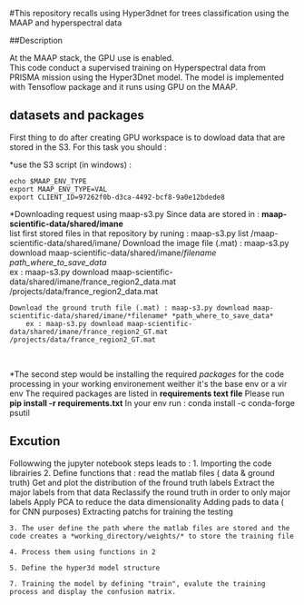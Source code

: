 
#This repository recalls using Hyper3dnet for trees classification using the MAAP  and hyperspectral data

##Description 

At the MAAP stack, the GPU use is enabled.    
This code conduct a supervised training on Hyperspectral data from PRISMA mission using the Hyper3Dnet model. 
The model is implemented with Tensoflow package and it runs using GPU on the MAAP. 


## datasets and packages 

First thing to do after creating GPU workspace is to dowload data that are stored in the S3. For this task you should : 

*use the S3 script (in windows) : 

    echo $MAAP_ENV_TYPE
	export MAAP_ENV_TYPE=VAL
	export CLIENT_ID=97262f0b-d3ca-4492-bcf8-9a0e12bdede8

*Downloading request using maap-s3.py
	Since data are stored in :  **maap-scientific-data/shared/imane**   
	list first stored files in that repository by runing : maap-s3.py list /maap-scientific-data/shared/imane/
	Download the image file (.mat) : maap-s3.py download maap-scientific-data/shared/imane/*filename* *path_where_to_save_data*    
		ex : maap-s3.py download maap-scientific-data/shared/imane/france_region2_data.mat /projects/data/france_region2_data.mat

	Download the ground truth file (.mat) : maap-s3.py download maap-scientific-data/shared/imane/*filename* *path_where_to_save_data*   
		ex : maap-s3.py download maap-scientific-data/shared/imane/france_region2_GT.mat /projects/data/france_region2_GT.mat

&nbsp;

*The second step would be installing the required *packages* for the code processing in your working environement weither it's the base env or a vir env
	The required packages are listed in **requirements text file** 
	Please run **pip install -r requirements.txt**
	In your env run : conda install -c conda-forge psutil 

## Excution 

Followwing the jupyter notebook steps leads to : 
	1. Importing the code librairies 
	2. Define functions that :
		read the matlab files ( data & ground truth)
		Get and plot the distribution of the fround truth labels
		Extract the major labels from that data
		Reclassify the round truth in order to only major labels
		Apply PCA to reduce the data dimensionality
		Adding pads to data ( for CNN purposes)
		Extracting patchs for training the testing

	3. The user define the path where the matlab files are stored and the code creates a *working_directory/weights/* to store the training file

	4. Process them using functions in 2

	5. Define the hyper3d model structure 

	7. Training the model by defining "train", evalute the training process and display the confusion matrix. 
